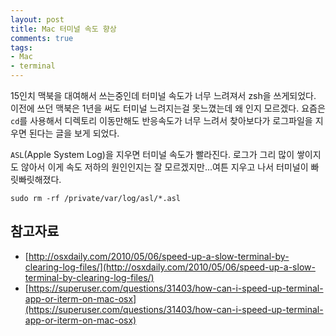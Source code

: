 ```yaml
---
layout: post
title: Mac 터미널 속도 향상
comments: true
tags:
- Mac
- terminal
---
```


15인치 맥북을 대여해서 쓰는중인데 터미널 속도가 너무 느려져서 zsh을 쓰게되었다. 이전에 쓰던 맥북은 1년을 써도 터미널 느려지는걸 못느꼈는데 왜 인지 모르겠다. 요즘은 `cd`를 사용해서 디렉토리 이동만해도 반응속도가 너무 느려서 찾아보다가 로그파일을 지우면 된다는 글을 보게 되었다.    

`ASL`(Apple System Log)을 지우면 터미널 속도가 빨라진다. 로그가 그리 많이 쌓이지도 않아서 이게 속도 저하의 원인인지는 잘 모르겠지만...여튼 지우고 나서 터미널이 빠릿빠릿해졌다.

```
sudo rm -rf /private/var/log/asl/*.asl
```


## **참고자료**
* [http://osxdaily.com/2010/05/06/speed-up-a-slow-terminal-by-clearing-log-files/](http://osxdaily.com/2010/05/06/speed-up-a-slow-terminal-by-clearing-log-files/)
* [https://superuser.com/questions/31403/how-can-i-speed-up-terminal-app-or-iterm-on-mac-osx](https://superuser.com/questions/31403/how-can-i-speed-up-terminal-app-or-iterm-on-mac-osx)
